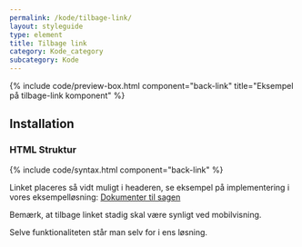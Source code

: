 ```yaml
---
permalink: /kode/tilbage-link/
layout: styleguide
type: element
title: Tilbage link
category: Kode_category
subcategory: Kode
---
```


{% include code/preview-box.html component="back-link" title="Eksempel på tilbage-link komponent" %}

## Installation

### HTML Struktur

{% include code/syntax.html component="back-link" %}

Linket placeres så vidt muligt i headeren, se eksempel på implementering i vores eksempelløsning: <a href="/pages/eksempler/vedhaeft-fil/fil-1/">Dokumenter til sagen</a>

Bemærk, at tilbage linket stadig skal være synligt ved mobilvisning.

Selve funktionaliteten står man selv for i ens løsning.
